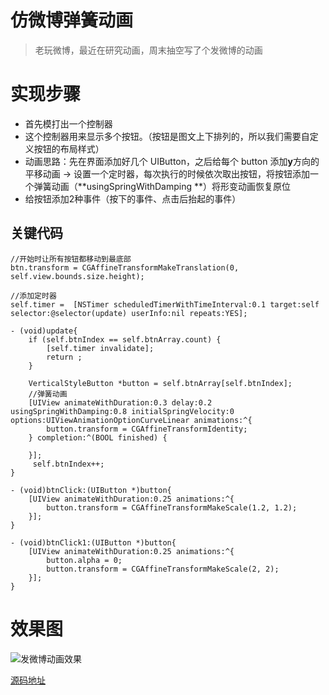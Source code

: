 # 仿微博弹簧动画

> 老玩微博，最近在研究动画，周末抽空写了个发微博的动画



# 实现步骤

- 首先模打出一个控制器
- 这个控制器用来显示多个按钮。（按钮是图文上下排列的，所以我们需要自定义按钮的布局样式）
- 动画思路：先在界面添加好几个 UIButton，之后给每个 button 添加**y**方向的平移动画 -> 设置一个定时器，每次执行的时候依次取出按钮，将按钮添加一个弹簧动画（**usingSpringWithDamping **）将形变动画恢复原位 
- 给按钮添加2种事件（按下的事件、点击后抬起的事件）

## 关键代码

```
//开始时让所有按钮都移动到最底部
btn.transform = CGAffineTransformMakeTranslation(0, self.view.bounds.size.height);
        
//添加定时器
self.timer =  [NSTimer scheduledTimerWithTimeInterval:0.1 target:self selector:@selector(update) userInfo:nil repeats:YES];
 
- (void)update{
    if (self.btnIndex == self.btnArray.count) {
        [self.timer invalidate];
        return ;
    }
    
    VerticalStyleButton *button = self.btnArray[self.btnIndex];
    //弹簧动画
    [UIView animateWithDuration:0.3 delay:0.2 usingSpringWithDamping:0.8 initialSpringVelocity:0 options:UIViewAnimationOptionCurveLinear animations:^{
        button.transform = CGAffineTransformIdentity;
    } completion:^(BOOL finished) {
       
    }];
     self.btnIndex++;
}

- (void)btnClick:(UIButton *)button{
    [UIView animateWithDuration:0.25 animations:^{
        button.transform = CGAffineTransformMakeScale(1.2, 1.2);
    }];
}

- (void)btnClick1:(UIButton *)button{
    [UIView animateWithDuration:0.25 animations:^{
        button.alpha = 0;
        button.transform = CGAffineTransformMakeScale(2, 2);
    }];
}
```



# 效果图


![发微博动画效果](https://raw.githubusercontent.com/FantasticLBP/knowledge-kit/master/assets/QQ20180610-225937-HD.gif)





[源码地址](https://github.com/FantasticLBP/BlogDemos/tree/master/微博发帖动画)

